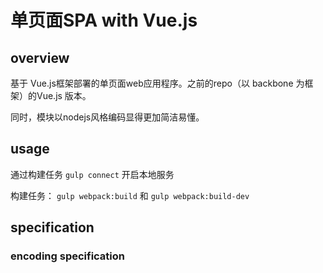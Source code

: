 
# 单页面SPA with Vue.js

## overview

基于 Vue.js框架部署的单页面web应用程序。之前的repo（以 backbone 为框架）的Vue.js 版本。

同时，模块以nodejs风格编码显得更加简洁易懂。

## usage

通过构建任务 `gulp connect` 开启本地服务

构建任务： `gulp webpack:build` 和 `gulp webpack:build-dev`

## specification

### encoding specification
